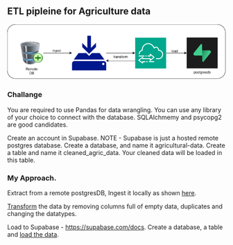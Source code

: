 ## ETL pipleine for Agriculture data
![architecture_img](img/phoenix_img.png)

### Challange
You are required to use Pandas for data wrangling. You can use any library of your choice to connect with the database. SQLAlchmemy and psycopg2 are good candidates.

Create an account in Supabase. NOTE - Supabase is just a hosted remote postgres database. Create a database, and name it agricultural-data. Create a table and name it cleaned_agric_data. Your cleaned data will be loaded in this table.

### My Approach.
Extract from a remote postgresDB,
Ingest it  locally as shown [here](load_data.py).

[Transform](transform_data.py) the data by removing columns full of empty data, duplicates and changing the datatypes.


Load to Supabase - https://supabase.com/docs.
Create a database, a table and [load the data](load_data.py).